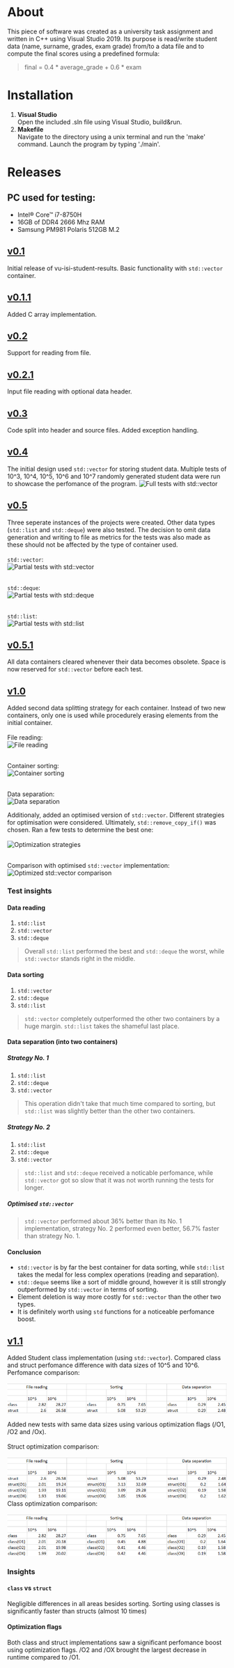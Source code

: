 # About
This piece of software was created as a university task assignment and written in C++ using Visual Studio 2019.
Its purpose is read/write student data (name, surname, grades, exam grade) from/to a data file and to compute the final scores using a predefined formula: 
> final = 0.4 * average_grade + 0.6 * exam

# Installation
1. **Visual Studio**
<br/>Open the included .sln file using Visual Studio, build&run.
2. **Makefile**
<br/>Navigate to the directory using a unix terminal and run the 'make' command. Launch the program by typing './main'.

# Releases
## PC used for testing:
- Intel® Core™ i7-8750H
- 16GB of DDR4 2666 Mhz RAM
- Samsung PM981 Polaris 512GB M.2

## [v0.1](https://github.com/VKG147/vu-isi-student-results/releases/tag/v0.1)
Initial release of vu-isi-student-results. Basic functionality with ```std::vector``` container.

## [v0.1.1](https://github.com/VKG147/vu-isi-student-results/releases/tag/v0.1.1)
Added C array implementation.

## [v0.2](https://github.com/VKG147/vu-isi-student-results/releases/tag/v0.2)
Support for reading from file.

## [v0.2.1](https://github.com/VKG147/vu-isi-student-results/releases/tag/v0.2.1)
Input file reading with optional data header.

## [v0.3](https://github.com/VKG147/vu-isi-student-results/releases/tag/v0.3)
Code split into header and source files. Added exception handling.

## [v0.4](https://github.com/VKG147/vu-isi-student-results/releases/tag/v0.4)
The initial design used ```std::vector``` for storing student data. Multiple tests of 10^3, 10^4, 10^5, 10^6 and 10^7 randomly generated student data were run to showcase the perfomance of the program.
![Full tests with std::vector](images/vector_full.png)

## [v0.5](https://github.com/VKG147/vu-isi-student-results/releases/tag/v0.5)
Three seperate instances of the projects were created. Other data types (```std::list``` and ```std::deque```) were also tested.
The decision to omit data generation and writing to file as metrics for the tests was also made as these should not be affected by the type of container used.<br/>
<br/>```std::vector```:
<br/>![Partial tests with std::vector](images/vector_1.png)

<br/>```std::deque```:
<br/>![Partial tests with std::deque](images/deque_1.png)

<br/>```std::list```:
<br/>![Partial tests with std::list](images/list_1.png)

## [v0.5.1](https://github.com/VKG147/vu-isi-student-results/releases/tag/v0.5.1)
All data containers cleared whenever their data becomes obsolete. Space is now reserved for ```std::vector``` before each test.

## [v1.0](https://github.com/VKG147/vu-isi-student-results/releases/tag/v1.0)
Added second data splitting strategy for each container. Instead of two new containers, only one is used while procedurely erasing elements from the initial container.<br/>
<br/>File reading:
<br/>![File reading](images/1vs2_reading.png)

<br/>Container sorting:
<br/>![Container sorting](images/1vs2_sorting.png)

<br/>Data separation:
<br/>![Data separation](images/1vs2_separation.png)

Additionaly, added an optimised version of ```std::vector```. Different strategies for optimisation were considered. Ultimately,  ```std::remove_copy_if()``` was chosen. Ran a few tests to determine the best one:<br/>
<br/>![Optimization strategies](images/vector_o_contest.png)

<br/>Comparison with optimised ```std::vector``` implementation:
<br/>![Optimized std::vector comparison](images/vector_o_comparison.png)

### Test insights
#### Data reading
1. ```std::list```
2. ```std::vector```
3. ```std::deque```
> Overall ```std::list``` performed the best and ```std::deque``` the worst, while ```std::vector``` stands right in the middle.
#### Data sorting
1. ```std::vector```
2. ```std::deque```
3. ```std::list```
> ```std::vector``` completely outperformed the other two containers by a huge margin. ```std::list``` takes the shameful last place.
#### Data separation (into two containers)
##### Strategy No. 1
1. ```std::list```
2. ```std::deque```
3. ```std::vector```
> This operation didn't take that much time compared to sorting, but ```std::list``` was slightly better than the other two containers.
##### Strategy No. 2
1. ```std::list```
2. ```std::deque```
3. ```std::vector```
> ```std::list``` and ```std::deque``` received a noticable perfomance, while ```std::vector``` got so slow that it was not worth running the tests for longer.
##### Optimised ```std::vector```
> ```std::vector``` performed about 36% better than its No. 1 implementation, strategy No. 2 performed even better, 56.7% faster than strategy No. 1.

#### Conclusion
- ```std::vector``` is by far the best container for data sorting, while ```std::list``` takes the medal for less complex operations (reading and separation). 
- ```std::deque``` seems like a sort of middle ground, however it is still strongly outperformed by ```std::vector``` in terms of sorting.
- Element deletion is way more costly for ```std::vector``` than the other two types.
- It is definitely worth using ```std``` functions for a noticeable perfomance boost.

## [v1.1](https://github.com/VKG147/vu-isi-student-results-new/releases/tag/v1.1)
Added Student class implementation (using ```std::vector```). Compared class and struct perfomance difference with data sizes of 10^5 and 10^6.<br/>
Perfomance comparison:<br/>
<br/>![class vs struct comparison](images/class_vs_struct.png)<br/>

Added new tests with same data sizes using various optimization flags (/O1, /O2 and /Ox).<br/><br/>
Struct optimization comparison:<br/>
<br/>![struct optimization comparison](images/struct_oflags.png)<br/>
Class optimization comparison:<br/>
<br/>![class optimization comparison](images/class_oflags.png)<br/>

### Insights
#### ```class``` vs ```struct```
Negligible differences in all areas besides sorting. Sorting using classes is significantly faster than structs (almost 10 times)
#### Optimization flags
Both class and struct implementations saw a significant perfomance boost using optimization flags. /O2 and /OX brought the largest decrease in runtime compared to /O1.
